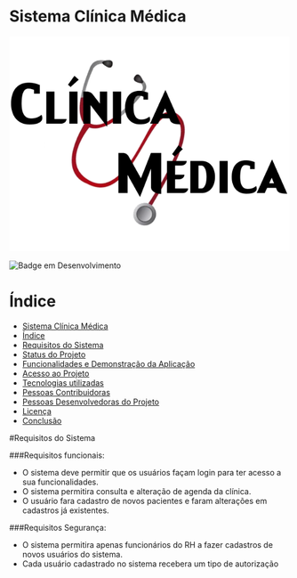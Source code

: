 # Sistema Clínica Médica 

![ClinicaMedica](imagens/LogoClinica.png)

![Badge em Desenvolvimento](http://img.shields.io/static/v1?label=STATUS&message=EM%20DESENVOLVIMENTO&color=GREEN&style=for-the-badge)

# Índice 

* [Sistema Clínica Médica](#sistema-clínica-médica)
* [Índice](#índice)
* [Requisitos do Sistema](#requisitos-do-sistema)
* [Status do Projeto](#status-do-Projeto)
* [Funcionalidades e Demonstração da Aplicação](#funcionalidades-e-demonstração-da-aplicação)
* [Acesso ao Projeto](#acesso-ao-projeto)
* [Tecnologias utilizadas](#tecnologias-utilizadas)
* [Pessoas Contribuidoras](#pessoas-contribuidoras)
* [Pessoas Desenvolvedoras do Projeto](#pessoas-desenvolvedoras)
* [Licença](#licença)
* [Conclusão](#conclusão)


#Requisitos do Sistema

###Requisitos funcionais:

* O sistema deve permitir que os usuários façam login para ter acesso a sua funcionalidades.
* O sistema permitira consulta e alteração de agenda da clínica.
* O usuário fara cadastro de novos pacientes e faram alterações em cadastros já existentes.

###Requisitos Segurança:

* O sistema permitira apenas funcionários do RH a fazer cadastros de novos usuários do sistema.
* Cada usuário cadastrado no sistema recebera um tipo de autorização